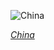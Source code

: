 
![China](https://www.gstatic.com/prettyearth/assets/full/1829.jpg)

*[China](https://www.google.com/maps/@29.360091,89.468321,12z/data=!3m1!1e3)*
